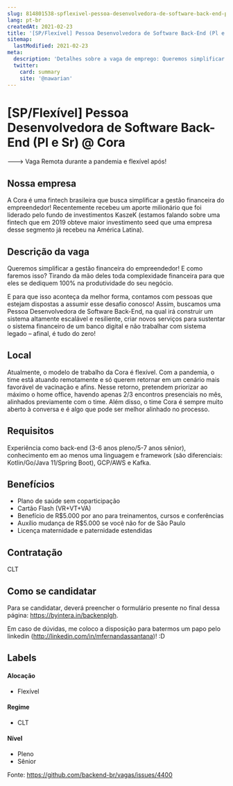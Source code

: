 ```yaml
---
slug: 814801538-spflexivel-pessoa-desenvolvedora-de-software-back-end-pl-e-sr-at-cora
lang: pt-br
createdAt: 2021-02-23
title: '[SP/Flexível] Pessoa Desenvolvedora de Software Back-End (Pl e Sr) @ Cora - Vaga de Emprego'
sitemap:
  lastModified: 2021-02-23
meta:
  description: 'Detalhes sobre a vaga de emprego: Queremos simplificar a gestão financeira do empreendedor! E como faremos isso? Tirando da mão deles toda complexidade financeira para que eles se dediquem 100% na produtividade do seu negócio.  E para que isso aconteça da melhor forma, contamos com pessoas que estejam dispostas a assumir esse desafio conosco! Assim, buscamos uma Pessoa Desenvolvedora de Software Back-End, na qual irá construir um sistema altamente escalável e resiliente, criar novos serviços para sustentar o sistema financeiro de um banco digital e não trabalhar com sistema legado – afinal, é tudo do zero!'
  twitter:
    card: summary
    site: '@nawarian'
---
```


# [SP/Flexível] Pessoa Desenvolvedora de Software Back-End (Pl e Sr) @ Cora

---> Vaga Remota durante a pandemia e flexível após!

## Nossa empresa

A Cora é uma fintech brasileira que busca simplificar a gestão financeira do empreendedor! Recentemente recebeu um aporte milionário que foi liderado pelo fundo de investimentos KaszeK (estamos falando sobre uma fintech que em 2019 obteve maior investimento seed que uma empresa desse segmento já recebeu na América Latina). 

## Descrição da vaga

Queremos simplificar a gestão financeira do empreendedor! E como faremos isso? Tirando da mão deles toda complexidade financeira para que eles se dediquem 100% na produtividade do seu negócio. 
 
E para que isso aconteça da melhor forma, contamos com pessoas que estejam dispostas a assumir esse desafio conosco! Assim, buscamos uma Pessoa Desenvolvedora de Software Back-End, na qual irá construir um sistema altamente escalável e resiliente, criar novos serviços para sustentar o sistema financeiro de um banco digital e não trabalhar com sistema legado – afinal, é tudo do zero!

## Local

Atualmente, o modelo de trabalho da Cora é flexível. Com a pandemia, o time está atuando remotamente e só querem retornar em um cenário mais favorável de vacinação e afins. Nesse retorno, pretendem priorizar ao máximo o home office, havendo apenas 2/3 encontros presenciais no mês, alinhados previamente com o time. Além disso, o time Cora é sempre muito aberto à conversa e é algo que pode ser melhor alinhado no processo. 

## Requisitos

Experiência como back-end (3-6 anos pleno/5-7 anos sênior), conhecimento em ao menos uma linguagem e framework (são diferenciais: Kotlin/Go/Java 11/Spring Boot), GCP/AWS e Kafka.

## Benefícios
- Plano de saúde sem coparticipação
- Cartão Flash (VR+VT+VA)
- Benefício de R$5.000 por ano para treinamentos, cursos e conferências
- Auxílio mudança de R$5.000 se você não for de São Paulo
- Licença maternidade e paternidade estendidas

## Contratação

CLT

## Como se candidatar

Para se candidatar, deverá preencher o formulário presente no final dessa página: https://byintera.in/backenplgh.

Em caso de dúvidas, me coloco a disposição para batermos um papo pelo linkedin (http://linkedin.com/in/mfernandassantana)! :D


## Labels

#### Alocação
- Flexível

#### Regime
- CLT

#### Nível
- Pleno
- Sênior

Fonte: https://github.com/backend-br/vagas/issues/4400